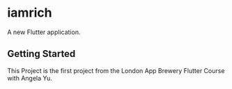 # iamrich

A new Flutter application.

## Getting Started

This Project is the first project from the London App Brewery Flutter Course with Angela Yu.
